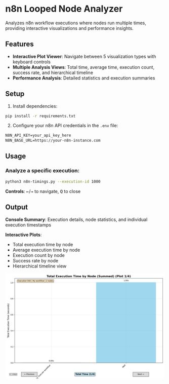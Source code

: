 # n8n Looped Node Analyzer

Analyzes n8n workflow executions where nodes run multiple times, providing interactive visualizations and performance insights.

## Features

- **Interactive Plot Viewer**: Navigate between 5 visualization types with keyboard controls
- **Multiple Analysis Views**: Total time, average time, execution count, success rate, and hierarchical timeline
- **Performance Analysis**: Detailed statistics and execution summaries

## Setup

1. Install dependencies:
```bash
pip install -r requirements.txt
```

2. Configure your n8n API credentials in the `.env` file:
```
N8N_API_KEY=your_api_key_here
N8N_BASE_URL=https://your-n8n-instance.com
```

## Usage

### Analyze a specific execution:
```bash
python3 n8n-timings.py --execution-id 1000
```

**Controls**: <kbd>←</kbd>/<kbd>→</kbd> to navigate, <kbd>Q</kbd> to close

## Output

**Console Summary**: Execution details, node statistics, and individual execution timestamps

**Interactive Plots**:
- Total execution time by node
- Average execution time by node  
- Execution count by node
- Success rate by node
- Hierarchical timeline view

![Screenshot](docs/screenshot.png)